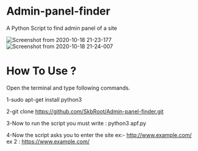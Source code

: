 # Admin-panel-finder
A Python Script to find admin panel of a site

![Screenshot from 2020-10-18 21-23-177](https://user-images.githubusercontent.com/70707788/96460773-37023d80-1241-11eb-9283-ddc32a5a07f2.png)
![Screenshot from 2020-10-18 21-24-007](https://user-images.githubusercontent.com/70707788/96460900-5b5e1a00-1241-11eb-889a-a2e322b54fde.png)

# How To Use ?

Open the terminal and type following commands.

1-sudo apt-get install python3

2-git clone https://github.com/SkbRoot/Admin-panel-finder.git

3-Now to run the script you must write : python3 apf.py

4-Now the script asks you to enter the site ex:- http://www.example.com/ ex 2 : https://www.example.com/
